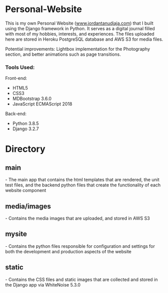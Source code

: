 # Personal-Website
This is my own Personal Website (www.jordantanudjaja.com) that I built using the Django framework in Python. It serves as a digital journal filled
with most of my hobbies, interests, and experiences. The files uploaded here are stored in Heroku PostgreSQL database and AWS S3 for media files. 

Potential improvements: Lightbox implementation for the Photography section, and better animations such as page transitions.

<h3>Tools Used:</h3>
Front-end:
<ul>
  <li>HTML5</li>
  <li>CSS3</li>
  <li>MDBootstrap 3.6.0</li>
  <li>JavaScript ECMAScript 2018</li>
</ul>
Back-end:
<ul>
  <li>Python 3.8.5</li>
  <li>Django 3.2.7</li>
</ul>

<h1>Directory</h1>
<h2>main</h2>
<p>- The main app that contains the html templates that are rendered, the unit test files, and the backend python files that create the functionality
of each website component</p>

<h2>media/images</h2>
<p>- Contains the media images that are uploaded, and stored in AWS S3</p>

<h2>mysite</h2>
<p>- Contains the python files responsible for configuration and settings for both the development and production aspects of the website</p>

<h2>static</h2>
<p>- Contains the CSS files and static images that are collected and stored in the Django app via WhiteNoise 5.3.0</p>
